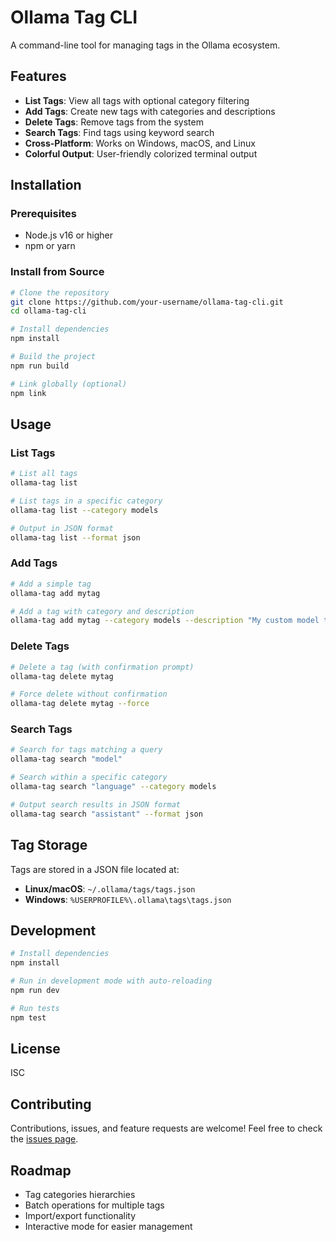 # Ollama Tag CLI

A command-line tool for managing tags in the Ollama ecosystem.

## Features

- **List Tags**: View all tags with optional category filtering
- **Add Tags**: Create new tags with categories and descriptions
- **Delete Tags**: Remove tags from the system
- **Search Tags**: Find tags using keyword search
- **Cross-Platform**: Works on Windows, macOS, and Linux
- **Colorful Output**: User-friendly colorized terminal output

## Installation

### Prerequisites

- Node.js v16 or higher
- npm or yarn

### Install from Source

```bash
# Clone the repository
git clone https://github.com/your-username/ollama-tag-cli.git
cd ollama-tag-cli

# Install dependencies
npm install

# Build the project
npm run build

# Link globally (optional)
npm link
```

## Usage

### List Tags

```bash
# List all tags
ollama-tag list

# List tags in a specific category
ollama-tag list --category models

# Output in JSON format
ollama-tag list --format json
```

### Add Tags

```bash
# Add a simple tag
ollama-tag add mytag

# Add a tag with category and description
ollama-tag add mytag --category models --description "My custom model tag"
```

### Delete Tags

```bash
# Delete a tag (with confirmation prompt)
ollama-tag delete mytag

# Force delete without confirmation
ollama-tag delete mytag --force
```

### Search Tags

```bash
# Search for tags matching a query
ollama-tag search "model"

# Search within a specific category
ollama-tag search "language" --category models

# Output search results in JSON format
ollama-tag search "assistant" --format json
```

## Tag Storage

Tags are stored in a JSON file located at:

- **Linux/macOS**: `~/.ollama/tags/tags.json`
- **Windows**: `%USERPROFILE%\.ollama\tags\tags.json`

## Development

```bash
# Install dependencies
npm install

# Run in development mode with auto-reloading
npm run dev

# Run tests
npm test
```

## License

ISC

## Contributing

Contributions, issues, and feature requests are welcome! Feel free to check the [issues page](https://github.com/your-username/ollama-tag-cli/issues).

## Roadmap

- Tag categories hierarchies
- Batch operations for multiple tags
- Import/export functionality
- Interactive mode for easier management 